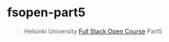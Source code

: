 # fsopen-part5

> Helsinki University [Full Stack Open Course](https://fullstackopen.com/en/part5) Part5
